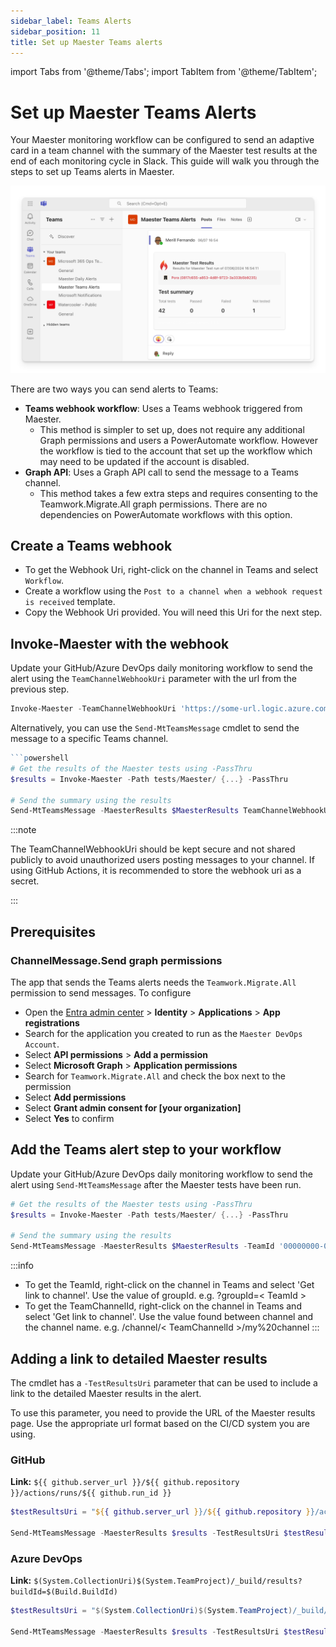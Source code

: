 ```yaml
---
sidebar_label: Teams Alerts
sidebar_position: 11
title: Set up Maester Teams alerts
---
```


import Tabs from '@theme/Tabs';
import TabItem from '@theme/TabItem';

# Set up Maester Teams Alerts

Your Maester monitoring workflow can be configured to send an adaptive card in a team channel with the summary of the Maester test results at the end of each monitoring cycle in Slack. This guide will walk you through the steps to set up Teams alerts in Maester.

![Maester - Microsoft Teams Alerts](assets/maester-teams-alert-test-result.png)

There are two ways you can send alerts to Teams:

- **Teams webhook workflow**: Uses a Teams webhook triggered from Maester.
  - This method is simpler to set up, does not require any additional Graph permissions and users a PowerAutomate workflow. However the workflow is tied to the account that set up the workflow which may need to be updated if the account is disabled.
- **Graph API**: Uses a Graph API call to send the message to a Teams channel.
  - This method takes a few extra steps and requires consenting to the Teamwork.Migrate.All graph permissions. There are no dependencies on PowerAutomate workflows with this option.

<Tabs>
<TabItem value="wif" label="Teams webhook workflow" default>

## Create a Teams webhook

- To get the Webhook Uri, right-click on the channel in Teams and select `Workflow`.
- Create a workflow using the `Post to a channel when a webhook request is received` template.
- Copy the Webhook Uri provided. You will need this Uri for the next step.

## Invoke-Maester with the webhook

Update your GitHub/Azure DevOps daily monitoring workflow to send the alert using the `TeamChannelWebhookUri` parameter with the url from the previous step.

```powershell
Invoke-Maester -TeamChannelWebhookUri 'https://some-url.logic.azure.com/workflows/invoke?api-version=2016-06-01'
```

Alternatively, you can use the `Send-MtTeamsMessage` cmdlet to send the message to a specific Teams channel.

```powershell
```powershell
# Get the results of the Maester tests using -PassThru
$results = Invoke-Maester -Path tests/Maester/ {...} -PassThru

# Send the summary using the results
Send-MtTeamsMessage -MaesterResults $MaesterResults TeamChannelWebhookUri 'https://some-url.logic.azure.com/workflows/invoke?api-version=2016-06-01' -Subject 'Maester Results' -TestResultsUri "https://github.com/contoso/maester/runs/123456789"

```


:::note

The TeamChannelWebhookUri should be kept secure and not shared publicly to avoid unauthorized users posting messages to your channel. If using GitHub Actions, it is recommended to store the webhook uri as a secret.

:::

</TabItem>

  <TabItem value="gha-wif" label="Graph API" default>

## Prerequisites

### ChannelMessage.Send graph permissions

The app that sends the Teams alerts needs the `Teamwork.Migrate.All` permission to send messages. To configure

- Open the [Entra admin center](https://entra.microsoft.com) > **Identity** > **Applications** > **App registrations**
- Search for the application you created to run as the `Maester DevOps Account`.
- Select **API permissions** > **Add a permission**
- Select **Microsoft Graph** > **Application permissions**
- Search for `Teamwork.Migrate.All` and check the box next to the permission
- Select **Add permissions**
- Select **Grant admin consent for [your organization]**
- Select **Yes** to confirm

## Add the Teams alert step to your workflow

Update your GitHub/Azure DevOps daily monitoring workflow to send the alert using `Send-MtTeamsMessage` after the Maester tests have been run.

```powershell
# Get the results of the Maester tests using -PassThru
$results = Invoke-Maester -Path tests/Maester/ {...} -PassThru

# Send the summary using the results
Send-MtTeamsMessage -MaesterResults $MaesterResults -TeamId '00000000-0000-0000-0000-000000000000' -TeamChannelId '19%3A00000000000000000000000000000000%40thread.tacv2' -Subject 'Maester Results'

```

:::info

- To get the TeamId, right-click on the channel in Teams and select 'Get link to channel'. Use the value of groupId. e.g. ?groupId=< TeamId >
- To get the TeamChannelId, right-click on the channel in Teams and select 'Get link to channel'. Use the value found between channel and the channel name. e.g. /channel/< TeamChannelId >/my%20channel
  :::

</TabItem>

</Tabs>

## Adding a link to detailed Maester results

The cmdlet has a `-TestResultsUri` parameter that can be used to include a link to the detailed Maester results in the alert.

To use this parameter, you need to provide the URL of the Maester results page. Use the appropriate url format based on the CI/CD system you are using.

### GitHub

**Link:** `${{ github.server_url }}/${{ github.repository }}/actions/runs/${{ github.run_id }}`

```powershell
$testResultsUri = "${{ github.server_url }}/${{ github.repository }}/actions/runs/${{ github.run_id }}"

Send-MtTeamsMessage -MaesterResults $results -TestResultsUri $testResultsUri ...

```

### Azure DevOps

**Link:** `$(System.CollectionUri)$(System.TeamProject)/_build/results?buildId=$(Build.BuildId)`

```powershell
$testResultsUri = "$(System.CollectionUri)$(System.TeamProject)/_build/results?buildId=$(Build.BuildId)"

Send-MtTeamsMessage -MaesterResults $results -TestResultsUri $testResultsUri ...
```
